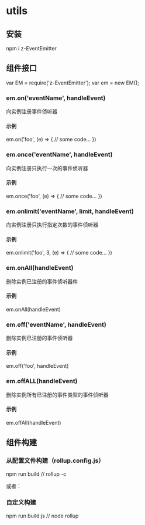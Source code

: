 # utils

## 安装
npm i z-EventEmitter

## 组件接口

var EM = require('z-EventEmitter');
var em = new EM();

### em.on('eventName', handleEvent)
向实例注册事件侦听器

#### 示例
em.on('foo', (e) => {
  // some code...
})

### em.once('eventName', handleEvent)
向实例注册只执行一次的事件侦听器

#### 示例
em.once('foo', (e) => {
  // some code...
})

### em.onlimit('eventName', limit, handleEvent)
向实例注册只执行指定次数的事件侦听器

#### 示例
em.onlimit('foo', 3, (e) => {
  // some code...
})

### em.onAll(handleEvent)
删除实例已注册的事件侦听器件

#### 示例
em.onAll(handleEvent)

### em.off('eventName', handleEvent)
删除实例已注册的事件侦听器

#### 示例
em.off('foo', handleEvent)

### em.offALL(handleEvent)
删除实例所有已注册的事件类型的事件侦听器

#### 示例
em.offAll(handleEvent)

## 组件构建

### 从配置文件构建（rollup.config.js）
npm run build // rollup -c

或者：

### 自定义构建
npm run build:js // node rollup
